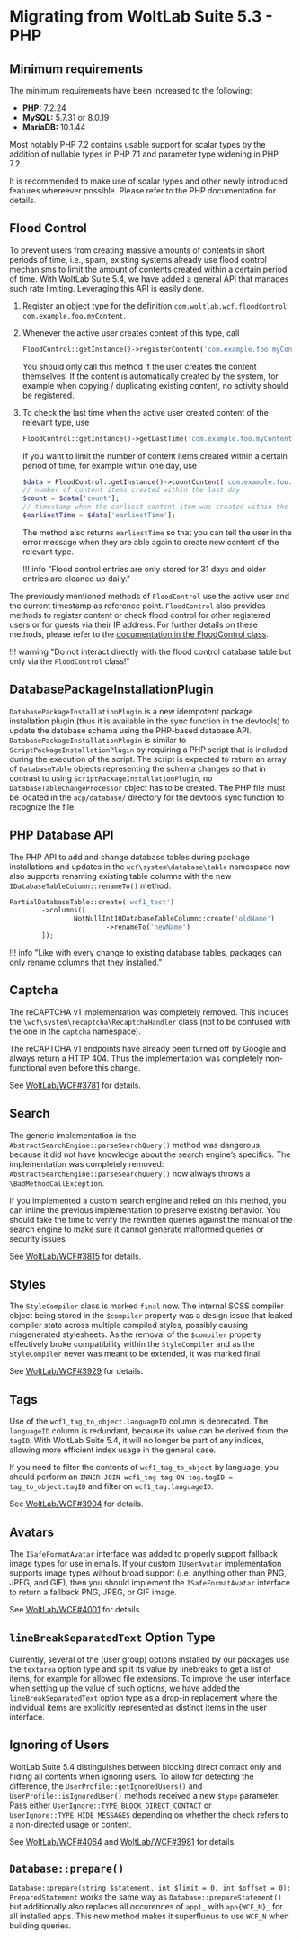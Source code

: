 # Migrating from WoltLab Suite 5.3 - PHP

## Minimum requirements

The minimum requirements have been increased to the following:

- **PHP:** 7.2.24
- **MySQL:** 5.7.31 or 8.0.19
- **MariaDB:** 10.1.44

Most notably PHP 7.2 contains usable support for scalar types by the addition of nullable types in PHP 7.1 and parameter type widening in PHP 7.2.

It is recommended to make use of scalar types and other newly introduced features whereever possible.
Please refer to the PHP documentation for details.

## Flood Control

To prevent users from creating massive amounts of contents in short periods of time, i.e., spam, existing systems already use flood control mechanisms to limit the amount of contents created within a certain period of time.
With WoltLab Suite 5.4, we have added a general API that manages such rate limiting.
Leveraging this API is easily done.

1. Register an object type for the definition `com.woltlab.wcf.floodControl`: `com.example.foo.myContent`.
2. Whenever the active user creates content of this type, call
    ```php
    FloodControl::getInstance()->registerContent('com.example.foo.myContent');
    ```
    You should only call this method if the user creates the content themselves.
    If the content is automatically created by the system, for example when copying / duplicating existing content, no activity should be registered.
3. To check the last time when the active user created content of the relevant type, use
    ```php
    FloodControl::getInstance()->getLastTime('com.example.foo.myContent');
    ```
    If you want to limit the number of content items created within a certain period of time, for example within one day, use
    ```php
    $data = FloodControl::getInstance()->countContent('com.example.foo.myContent', new \DateInterval('P1D'));
    // number of content items created within the last day
    $count = $data['count'];
    // timestamp when the earliest content item was created within the last day
    $earliestTime = $data['earliestTime'];
    ```
    The method also returns `earliestTime` so that you can tell the user in the error message when they are able again to create new content of the relevant type.

    !!! info "Flood control entries are only stored for 31 days and older entries are cleaned up daily."

The previously mentioned methods of `FloodControl` use the active user and the current timestamp as reference point.
`FloodControl` also provides methods to register content or check flood control for other registered users or for guests via their IP address.
For further details on these methods, please refer to the [documentation in the FloodControl class](https://github.com/WoltLab/WCF/blob/master/wcfsetup/install/files/lib/system/flood/FloodControl.class.php).

!!! warning "Do not interact directly with the flood control database table but only via the `FloodControl` class!"

## DatabasePackageInstallationPlugin

`DatabasePackageInstallationPlugin` is a new idempotent package installation plugin (thus it is available in the sync function in the devtools) to update the database schema using the PHP-based database API.
`DatabasePackageInstallationPlugin` is similar to `ScriptPackageInstallationPlugin` by requiring a PHP script that is included during the execution of the script.
The script is expected to return an array of `DatabaseTable` objects representing the schema changes so that in contrast to using `ScriptPackageInstallationPlugin`, no `DatabaseTableChangeProcessor` object has to be created.
The PHP file must be located in the `acp/database/` directory for the devtools sync function to recognize the file.

## PHP Database API

The PHP API to add and change database tables during package installations and updates in the `wcf\system\database\table` namespace now also supports renaming existing table columns with the new `IDatabaseTableColumn::renameTo()` method:

```php
PartialDatabaseTable::create('wcf1_test')
        ->columns([
                NotNullInt10DatabaseTableColumn::create('oldName')
                        ->renameTo('newName')
        ]);
```

!!! info "Like with every change to existing database tables, packages can only rename columns that they installed." 

## Captcha

The reCAPTCHA v1 implementation was completely removed.
This includes the `\wcf\system\recaptcha\RecaptchaHandler` class (not to be confused with the one in the `captcha` namespace).

The reCAPTCHA v1 endpoints have already been turned off by Google and always return a HTTP 404.
Thus the implementation was completely non-functional even before this change.

See [WoltLab/WCF#3781](https://github.com/WoltLab/WCF/pull/3781) for details.

## Search

The generic implementation in the `AbstractSearchEngine::parseSearchQuery()` method was dangerous, because it did not have knowledge about the search engine’s specifics.
The implementation was completely removed: `AbstractSearchEngine::parseSearchQuery()` now always throws a `\BadMethodCallException`.

If you implemented a custom search engine and relied on this method, you can inline the previous implementation to preserve existing behavior.
You should take the time to verify the rewritten queries against the manual of the search engine to make sure it cannot generate malformed queries or security issues.

See [WoltLab/WCF#3815](https://github.com/WoltLab/WCF/issues/3815) for details.

## Styles

The `StyleCompiler` class is marked `final` now.
The internal SCSS compiler object being stored in the `$compiler` property was a design issue that leaked compiler state across multiple compiled styles, possibly causing misgenerated stylesheets.
As the removal of the `$compiler` property effectively broke compatibility within the `StyleCompiler` and as the `StyleCompiler` never was meant to be extended, it was marked final.

See [WoltLab/WCF#3929](https://github.com/WoltLab/WCF/pull/3929) for details.

## Tags

Use of the `wcf1_tag_to_object.languageID` column is deprecated.
The `languageID` column is redundant, because its value can be derived from the `tagID`.
With WoltLab Suite 5.4, it will no longer be part of any indices, allowing more efficient index usage in the general case.

If you need to filter the contents of `wcf1_tag_to_object` by language, you should perform an `INNER JOIN wcf1_tag tag ON tag.tagID = tag_to_object.tagID` and filter on `wcf1_tag.languageID`.

See [WoltLab/WCF#3904](https://github.com/WoltLab/WCF/pull/3904) for details.

## Avatars

The `ISafeFormatAvatar` interface was added to properly support fallback image types for use in emails.
If your custom `IUserAvatar` implementation supports image types without broad support (i.e. anything other than PNG, JPEG, and GIF), then you should implement the `ISafeFormatAvatar` interface to return a fallback PNG, JPEG, or GIF image.

See [WoltLab/WCF#4001](https://github.com/WoltLab/WCF/pull/4001) for details.

## `lineBreakSeparatedText` Option Type

Currently, several of the (user group) options installed by our packages use the `textarea` option type and split its value by linebreaks to get a list of items, for example for allowed file extensions.
To improve the user interface when setting up the value of such options, we have added the `lineBreakSeparatedText` option type as a drop-in replacement where the individual items are explicitly represented as distinct items in the user interface.

## Ignoring of Users

WoltLab Suite 5.4 distinguishes between blocking direct contact only and hiding all contents when ignoring users.
To allow for detecting the difference, the `UserProfile::getIgnoredUsers()` and `UserProfile::isIgnoredUser()` methods received a new `$type` parameter.
Pass either `UserIgnore::TYPE_BLOCK_DIRECT_CONTACT` or `UserIgnore::TYPE_HIDE_MESSAGES` depending on whether the check refers to a non-directed usage or content.

See [WoltLab/WCF#4064](https://github.com/WoltLab/WCF/pull/4064) and [WoltLab/WCF#3981](https://github.com/WoltLab/WCF/issues/3981) for details.

## `Database::prepare()`

`Database::prepare(string $statement, int $limit = 0, int $offset = 0): PreparedStatement` works the same way as `Database::prepareStatement()` but additionally also replaces all occurences of `app1_` with `app{WCF_N}_` for all installed apps.
This new method makes it superfluous to use `WCF_N` when building queries.
